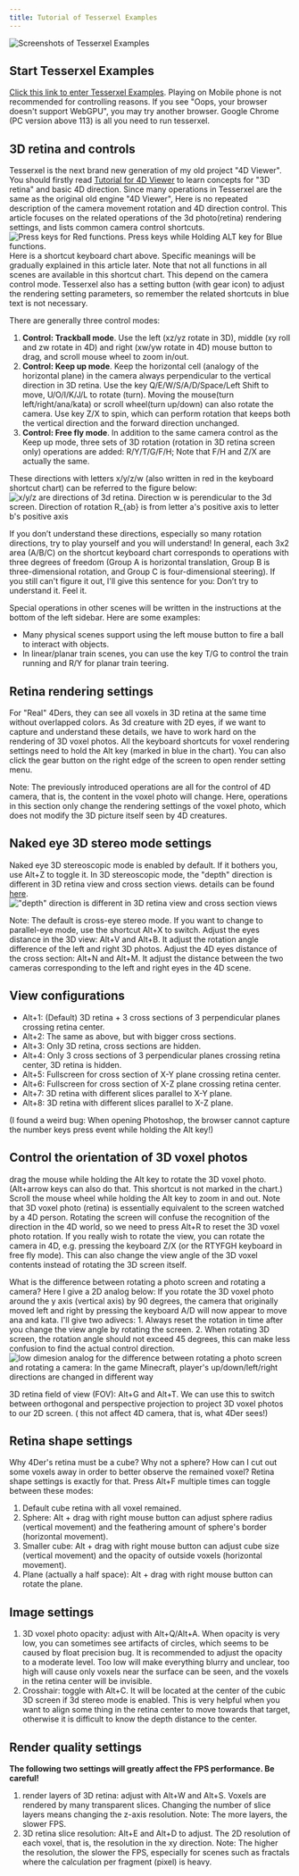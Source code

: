 ```yaml
---
title: Tutorial of Tesserxel Examples
---
```

![Screenshots of Tesserxel Examples](/img/tsx005.jpg)
## Start Tesserxel Examples
[Click this link to enter Tesserxel Examples](/tesserxel/examples/?en). Playing on Mobile phone is not recommended for controlling reasons. If you see "Oops, your browser doesn't support WebGPU", you may try another browser. Google Chrome (PC version above 113) is all you need to run tesserxel. 
## 3D retina and controls
Tesserxel is the next brand new generation of my old project "4D Viewer". You should firstly read [Tutorial for 4D Viewer](/programs/4dviewertutorial_en) to learn concepts for "3D retina" and basic 4D direction. Since many operations in Tesserxel are the same as the original old engine "4D Viewer", Here is no repeated description of the camera movement rotation and 4D direction control. This article focuses on the related operations of the 3d photo(retina) rendering settings, and lists common camera control shortcuts.
![  Press keys for Red functions. Press keys while Holding ALT key for Blue functions.](/img/tsx006.png)
Here is a shortcut keyboard chart above. Specific meanings will be gradually explained in this article later. Note that not all functions in all scenes are available in this shortcut chart. This depend on the camera control mode. Tesserxel also has a setting button (with gear icon) to adjust the rendering setting parameters, so remember the related shortcuts in blue text is not necessary.


There are generally three control modes:

1. **Control: Trackball mode**. Use the left (xz/yz rotate in 3D), middle (xy roll and zw rotate in 4D) and right (xw/yw rotate in 4D) mouse button to drag, and scroll mouse wheel to zoom in/out.
1. **Control: Keep up mode**. Keep the horizontal cell (analogy of the horizontal plane) in the camera always perpendicular to the vertical direction in 3D retina. Use the key Q/E/W/S/A/D/Space/Left Shift to move, U/O/I/K/J/L to rotate (turn). Moving the mouse(turn left/right/ana/kata) or scroll wheel(turn up/down) can also rotate the camera. Use key Z/X to spin, which can perform rotation that keeps both the vertical direction and the forward direction unchanged.
1. **Control: Free fly mode**. In addition to the same camera control as the Keep up mode, three sets of 3D rotation (rotation in 3D retina screen only) operations are added: R/Y/T/G/F/H; Note that F/H and Z/X are actually the same.

These directions with letters x/y/z/w (also written in red in the keyboard shortcut chart) can be referred to the figure below:
![x/y/z are directions of 3d retina. Direction w is perendicular to the 3d screen. Direction of rotation $R_{ab}$ is from letter a's positive axis to letter b's positive axis](/img/tsx003.jpg)

If you don’t understand these directions, especially so many rotation directions, try to play yourself and you will understand! In general, each 3x2 area (A/B/C) on the shortcut keyboard chart corresponds to operations with three degrees of freedom (Group A is horizontal translation, Group B is three-dimensional rotation, and Group C is four-dimensional steering). If you still can't figure it out, I'll give this sentence for you: Don’t try to understand it. Feel it.

Special operations in other scenes will be written in the instructions at the bottom of the left sidebar. Here are some examples:

- Many physical scenes support using the left mouse button to fire a ball to interact with objects.
- In linear/planar train scenes, you can use the key T/G to control the train running and R/Y for planar train teering.

## Retina rendering settings

For "Real" 4Ders, they can see all voxels in 3D retina at the same time without overlapped colors. As 3d creature with 2D eyes, if we want to capture and understand these details, we have to work hard on the rendering of 3D voxel photos. All the keyboard shortcuts for voxel rendering settings need to hold the Alt key (marked in blue in the chart). You can also click the gear button on the right edge of the screen to open render setting menu.

Note: The previously introduced operations are all for the control of 4D camera, that is, the content in the voxel photo will change. Here, operations in this section only change the rendering settings of the voxel photo, which does not modify the 3D picture itself seen by 4D creatures.

## Naked eye 3D stereo mode settings
Naked eye 3D stereoscopic mode is enabled by default. If it bothers you, use Alt+Z to toggle it.
In 3D stereoscopic mode, the "depth" direction is different in 3D retina view and cross section views. details can be found [here](/programs/4dviewertutorial_en#stereo).!["depth" direction is different in 3D retina view and cross section views](/img/eye3d005.jpg)

Note: The default is cross-eye stereo mode. If you want to change to parallel-eye mode, use the shortcut Alt+X to switch.
Adjust the eyes distance in the 3D view: Alt+V and Alt+B. It adjust the rotation angle difference of the left and right 3D photos.
Adjust the 4D eyes distance of the cross section: Alt+N and Alt+M. It adjust the distance between the two cameras corresponding to the left and right eyes in the 4D scene.

## View configurations
- Alt+1: (Default) 3D retina + 3 cross sections of 3 perpendicular planes crossing retina center.
- Alt+2: The same as above, but with bigger cross sections.
- Alt+3: Only 3D retina, cross sections are hidden.
- Alt+4: Only 3 cross sections of 3 perpendicular planes crossing retina center, 3D retina is hidden.
- Alt+5: Fullscreen for cross section of X-Y plane crossing retina center.
- Alt+6: Fullscreen for cross section of X-Z plane crossing retina center.
- Alt+7: 3D retina with different slices parallel to X-Y plane.
- Alt+8: 3D retina with different slices parallel to X-Z plane.

(I found a weird bug: When opening Photoshop, the browser cannot capture the number keys press event while holding the Alt key!)

## Control the orientation of 3D voxel photos
drag the mouse while holding the Alt key to rotate the 3D voxel photo. (Alt+arrow keys can also do that. This shortcut is not marked in the chart.) Scroll the mouse wheel while holding the Alt key to zoom in and out. Note that 3D voxel photo (retina) is essentially equivalent to the screen watched by a 4D person. Rotating the screen will confuse the recognition of the direction in the 4D world, so we need to press Alt+R to reset the 3D voxel photo rotation. If you really wish to rotate the view, you can rotate the camera in 4D, e.g. pressing the keyboard Z/X (or the RTYFGH keyboard in free fly mode). This can also change the view angle of the 3D voxel contents instead of rotating the 3D screen itself.

What is the difference between rotating a photo screen and rotating a camera? Here I give a 2D analog below: If you rotate the 3D voxel photo around the y axis (vertical axis) by 90 degrees, the camera that originally moved left and right by pressing the keyboard A/D will now appear to move ana and kata. I'll give two adivecs: 1. Always reset the rotation in time after you change the view angle by rotating the screen. 2. When rotating 3D screen, the rotation angle should not exceed 45 degrees, this can make less confusion to find the actual control direction.![low dimesion analog for the difference between rotating a photo screen and rotating a camera: In the game Minecraft, player's up/down/left/right directions are changed in different way](/img/tsx004.jpg)

3D retina field of view (FOV): Alt+G and Alt+T. We can use this to switch between orthogonal and perspective projection to project 3D voxel photos to our 2D screen. ( this not affect 4D camera, that is, what 4Der sees!)

## Retina shape settings
Why 4Der's retina must be a cube? Why not a sphere? How can I cut out some voxels away in order to better observe the remained voxel? Retina shape settings is exactly for that. Press Alt+F multiple times can toggle between these modes:
1. Default cube retina with all voxel remained.
2. Sphere: Alt + drag with right mouse button can adjust sphere radius (vertical movement) and the feathering amount of sphere's border (horizontal movement).
3. Smaller cube: Alt + drag with right mouse button can adjust cube size (vertical movement) and the opacity of outside voxels (horizontal movement).
4. Plane (actually a half space): Alt + drag with right mouse button can rotate the plane.

## Image settings
1. 3D voxel photo opacity: adjust with Alt+Q/Alt+A. When opacity is very low, you can sometimes see artifacts of circles, which seems to be caused by float precision bug. It is recommended to adjust the opacity to a moderate level. Too low will make everything blurry and unclear, too high will cause only voxels near the surface can be seen, and the voxels in the retina center will be invisible.
1. Crosshair: toggle with Alt+C. It will be located at the center of the cubic 3D screen if 3d stereo mode is enabled. This is very helpful when you want to align some thing in the retina center to move towards that target, otherwise it is difficult to know the depth distance to the center.
## Render quality settings
**The following two settings will greatly affect the FPS performance. Be careful!**
1. render layers of 3D retina: adjust with Alt+W and Alt+S. Voxels are rendered by many transparent slices. Changing the number of slice layers means changing the z-axis resolution. Note: The more layers, the slower FPS.
1. 3D retina slice resolution: Alt+E and Alt+D to adjust. The 2D resolution of each voxel, that is, the resolution in the xy direction. Note: The higher the resolution, the slower the FPS, especially for scenes such as fractals where the calculation per fragment (pixel) is heavy.